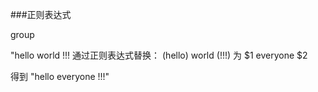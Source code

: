 ###正则表达式

group

"hello world !!!
通过正则表达式替换：
(hello) world (!!!)
为
$1 everyone $2

得到
"hello everyone !!!"
